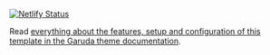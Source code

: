 [![Netlify Status](https://api.netlify.com/api/v1/badges/a6b086a2-acaf-445d-aadf-956940cdb60c/deploy-status)](https://app.netlify.com/sites/dnb-hugo-garuda/deploys)

Read [everything about the features, setup and configuration of this template in the Garuda theme documentation](https://github.com/dnb-hugo/garuda#readme).

